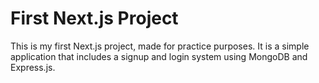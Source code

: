 # First Next.js Project

This is my first Next.js project, made for practice purposes. It is a simple application that includes a signup and login system using MongoDB and Express.js.
